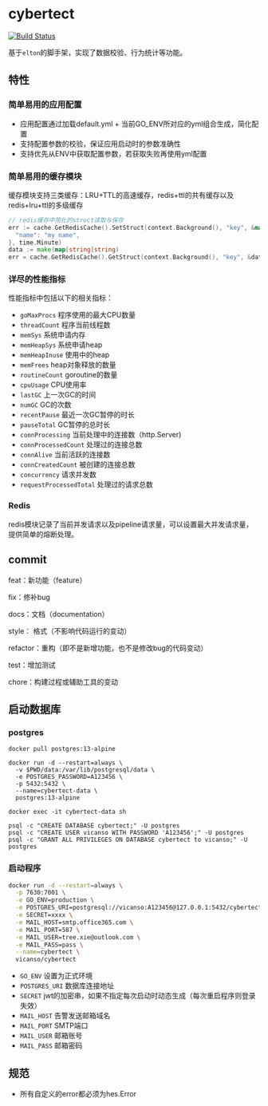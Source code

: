 # cybertect

[![Build Status](https://github.com/vicanso/cybertect/workflows/Test/badge.svg)](https://github.com/vicanso/cybertect/actions)

基于`elton`的脚手架，实现了数据校验、行为统计等功能。

## 特性

### 简单易用的应用配置

- 应用配置通过加载default.yml + 当前GO_ENV所对应的yml组合生成，简化配置
- 支持配置参数的校验，保证应用启动时的参数准确性
- 支持优先从ENV中获取配置参数，若获取失败再使用yml配置



### 简单易用的缓存模块

缓存模块支持三类缓存：LRU+TTL的高速缓存，redis+ttl的共有缓存以及redis+lru+ttl的多级缓存

```go
// redis缓存中简化的struct读取与保存
err := cache.GetRedisCache().SetStruct(context.Background(), "key", &map[string]string{
  "name": "my name",
}, time.Minute)
data := make(map[string]string)
err = cache.GetRedisCache().GetStruct(context.Background(), "key", &data)
```
### 详尽的性能指标

性能指标中包括以下的相关指标：

- `goMaxProcs` 程序使用的最大CPU数量
- `threadCount` 程序当前线程数
- `memSys` 系统申请内存
- `memHeapSys` 系统申请heap
- `memHeapInuse` 使用中的heap
- `memFrees` heap对象释放的数量
- `routineCount` goroutine的数量
- `cpuUsage` CPU使用率
- `lastGC` 上一次GC的时间
- `numGC` GC的次数
- `recentPause` 最近一次GC暂停的时长
- `pauseTotal` GC暂停的总时长
- `connProcessing` 当前处理中的连接数（http.Server)
- `connProcessedCount` 处理过的连接总数
- `connAlive` 当前活跃的连接数
- `connCreatedCount` 被创建的连接总数
- `concurrency` 请求并发数
- `requestProcessedTotal` 处理过的请求总数

### Redis

redis模块记录了当前并发请求以及pipeline请求量，可以设置最大并发请求量，提供简单的熔断处理。


## commit

feat：新功能（feature）

fix：修补bug

docs：文档（documentation）

style： 格式（不影响代码运行的变动）

refactor：重构（即不是新增功能，也不是修改bug的代码变动）

test：增加测试

chore：构建过程或辅助工具的变动

## 启动数据库

### postgres

```
docker pull postgres:13-alpine

docker run -d --restart=always \
  -v $PWD/data:/var/lib/postgresql/data \
  -e POSTGRES_PASSWORD=A123456 \
  -p 5432:5432 \
  --name=cybertect-data \
  postgres:13-alpine

docker exec -it cybertect-data sh

psql -c "CREATE DATABASE cybertect;" -U postgres
psql -c "CREATE USER vicanso WITH PASSWORD 'A123456';" -U postgres
psql -c "GRANT ALL PRIVILEGES ON DATABASE cybertect to vicanso;" -U postgres
```

### 启动程序

```bash
docker run -d --restart=always \
  -p 7630:7001 \
  -e GO_ENV=production \
  -e POSTGRES_URI=postgresql://vicanso:A123456@127.0.0.1:5432/cybertect \
  -e SECRET=xxxx \
  -e MAIL_HOST=smtp.office365.com \
  -e MAIL_PORT=587 \
  -e MAIL_USER=tree.xie@outlook.com \
  -e MAIL_PASS=pass \
  --name=cybertect \
  vicanso/cybertect
```

- `GO_ENV` 设置为正式环境
- `POSTGRES_URI` 数据库连接地址
- `SECRET` jwt的加密串，如果不指定每次启动时动态生成（每次重启程序则登录失效）
- `MAIL_HOST` 告警发送邮箱域名
- `MAIL_PORT` SMTP端口
- `MAIL_USER` 邮箱账号
- `MAIL_PASS` 邮箱密码

## 规范

- 所有自定义的error都必须为hes.Error
